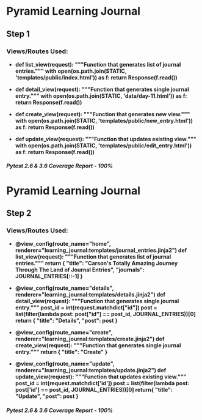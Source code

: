 # Pyramid Learning Journal

## Step 1

### Views/Routes Used:

* **def list_view(request):
    """Function that generates list of journal entries."""
    with open(os.path.join(STATIC, 'templates/public/index.html')) as f:
        return Response(f.read())**

* **def detail_view(request):
    """Function that generates single journal entry."""
    with open(os.path.join(STATIC, 'data/day-11.html')) as f:
        return Response(f.read())**

* **def create_view(request):
    """Function that generates new view."""
    with open(os.path.join(STATIC, 'templates/public/new_entry.html')) as f:
        return Response(f.read())**

* **def update_view(request):
    """Function that updates existing view."""
    with open(os.path.join(STATIC, 'templates/public/edit_entry.html')) as f:
        return Response(f.read())**

##### Pytest 2.6 & 3.6 Coverage Report - 100%


# Pyramid Learning Journal

## Step 2

### Views/Routes Used:

* **@view_config(route_name="home", renderer="learning_journal:templates/journal_entries.jinja2")
def list_view(request):
    """Function that generates list of journal entries."""
    return {
        "title": "Carson's Totally Amazing Journey Through The Land of Journal Entries",
        "journals": JOURNAL_ENTRIES[::-1]
    }**

* **@view_config(route_name="details", renderer="learning_journal:templates/details.jinja2")
def detail_view(request):
    """Function that generates single journal entry."""
    post_id = int(request.matchdict["id"])
    post = list(filter(lambda post: post["id"] == post_id, JOURNAL_ENTRIES))[0]
    return {
        "title": "Details",
        "post": post
    }**

* **@view_config(route_name="create", renderer="learning_journal:templates/create.jinja2")
def create_view(request):
    """Function that generates single journal entry."""
    return {
        "title": "Create"
        }**

* **@view_config(route_name="update", renderer="learning_journal:templates/update.jinja2")
def update_view(request):
    """Function that updates existing view."""
    post_id = int(request.matchdict['id'])
    post = list(filter(lambda post: post['id'] == post_id, JOURNAL_ENTRIES))[0]
    return{
        "title": "Update",
        "post": post
    }**

##### Pytest 2.6 & 3.6 Coverage Report - 100%
